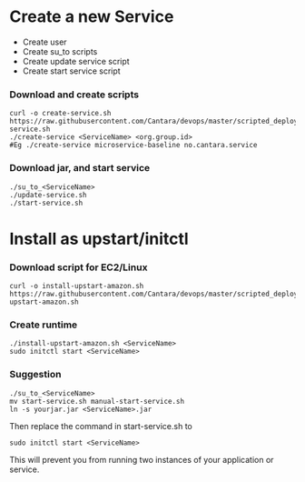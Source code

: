 # Create a new Service     
* Create user
* Create su_to scripts
* Create update service script
* Create start service script

### Download and create scripts
```
curl -o create-service.sh https://raw.githubusercontent.com/Cantara/devops/master/scripted_deploy/create-service.sh
./create-service <ServiceName> <org.group.id>
#Eg ./create-service microservice-baseline no.cantara.service
```

### Download jar, and start service
```
./su_to_<ServiceName>
./update-service.sh
./start-service.sh
```
# Install as upstart/initctl

### Download script for EC2/Linux
```
curl -o install-upstart-amazon.sh https://raw.githubusercontent.com/Cantara/devops/master/scripted_deploy/upstart/install-upstart-amazon.sh
```

### Create runtime

```
./install-upstart-amazon.sh <ServiceName>
sudo initctl start <ServiceName>
```

### Suggestion

```
./su_to_<ServiceName>
mv start-service.sh manual-start-service.sh
ln -s yourjar.jar <ServiceName>.jar
```

Then replace the command in start-service.sh to
```
sudo initctl start <ServiceName>
```
This will prevent you from running two instances of your application or service.


